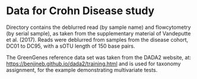 # Data for Crohn Disease study
Directory contains the deblurred read (by sample name) and flowcytometry (by serial sample), as taken from the supplementary material of Vandeputte et al. (2017). Reads were deblurred from samples from the disease cohort, DC01 to DC95, with a sOTU length of 150 base pairs.

The GreenGenes reference data set was taken from the DADA2 website, at:
https://benjjneb.github.io/dada2/training.html
and is used for taxonomy assignment, for the example demonstrating multivariate tests.